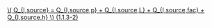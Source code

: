 <a href="/eco2_guide_center/1.%20ECO2%20Logic%20Guide/Hee1_Equation_List.html" class="equation-link" target="_blank" rel="noopener noreferrer">
  \( Q_{I,source} = Q_{I,source,p} + Q_{I,source,L} + Q_{I,source,fac} + Q_{I,source,h} \)  <span class="eq-number">(1.1.3-2)</span>
</a>
